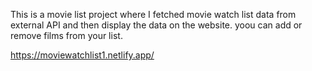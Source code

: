 This is a movie list project where I fetched movie watch list data from   
external API and then display the data on the website. yoou can add or remove films from your list.   

https://moviewatchlist1.netlify.app/
